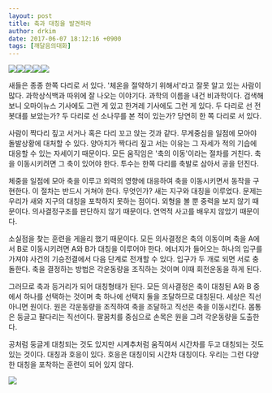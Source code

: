 ```yaml
---
layout: post
title: 축과 대칭을 발견하라
author: drkim
date: 2017-06-07 18:12:16 +0900
tags: [깨달음의대화]
---
```


![](/files/attach/images/198/788/853/a.jpg)![](/files/attach/images/198/788/853/b.JPG)![](/files/attach/images/198/788/853/c.jpg)![](/files/attach/images/198/788/853/d.jpg)![](/files/attach/images/198/788/853/e.jpg)   


      
새들은 종종 한쪽 다리로 서 있다. '체온을 절약하기 위해서'라고 잘못 알고 있는 사람이 많다. 과학상식백과 따위에 잘 나오는 이야기다. 과학의 이름을 내건 비과학이다. 검색해보니 오마이뉴스 기사에도 그런 게 있고 한겨레 기사에도 그런 게 있다. 두 다리로 선 전봇대를 보았는가? 두 다리로 선 소나무를 본 적이 있는가? 당연히 한 쪽 다리로 서 있다. 

  


사람이 짝다리 짚고 서거나 혹은 다리 꼬고 앉는 것과 같다. 무게중심을 일점에 모아야 돌발상황에 대처할 수 있다. 양아치가 짝다리 짚고 서는 이유는 그 자세가 적의 기습에 대응할 수 있는 자세이기 때문이다. 모든 움직임은 '축의 이동'이라는 절차를 거친다. 축을 이동시키려면 그 축이 있어야 한다. 투수는 한쪽 다리를 축발로 삼아서 공을 던진다. 

  


체중을 일점에 모아 축을 이루고 외력의 영향에 대응하여 축을 이동시키면서 동작을 구현한다. 이 절차는 반드시 거쳐야 한다. 무엇인가? 새는 지구와 대칭을 이루었다. 문제는 우리가 새와 지구의 대칭을 포착하지 못하는 점이다. 외형을 볼 뿐 중력을 보지 않기 때문이다. 의사결정구조를 판단하지 않기 때문이다. 연역적 사고를 배우지 않았기 때문이다. 

  


소실점을 찾는 훈련을 게을리 했기 때문이다. 모든 의사결정은 축의 이동이며 축을 A에서 B로 이동시키려면 A와 B가 대칭을 이루어야 한다. 에너지가 들어오는 하나의 입구를 가져야 사건의 기승전결에서 다음 단계로 전개할 수 있다. 입구가 두 개로 되면 서로 충돌한다. 축을 결정하는 방법은 각운동량을 조직하는 것이며 이때 회전운동을 하게 된다. 

  


그러므로 축과 등거리가 되어 대칭형태가 된다. 모든 의사결정은 축이 대칭된 A와 B 중에서 하나를 선택하는 것이며 축 하나에 선택지 둘을 조달하므로 대칭된다. 세상은 직선 아니면 원이다. 원은 각운동량을 조직하여 축을 조달하고 직선은 축을 이동시킨다. 몸통은 둥글고 팔다리는 직선이다. 팔꿈치를 중심으로 손목은 원을 그려 각운동량을 도출한다.

  


공처럼 둥글게 대칭되는 것도 있지만 시계추처럼 움직여서 시간차를 두고 대칭되는 것도 있는 것이다. 대칭과 호응이 있다. 호응은 대칭이되 시간차 대칭이다. 우리는 그런 다양한 대칭을 포착하는 훈련이 되어 있지 않다.

  



 ![](/files/attach/images/198/788/853/20170108_234810.jpg)
